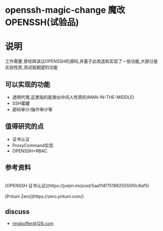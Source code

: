 # openssh-magic-change 魔改OPENSSH(试验品)


# 说明
工作需要,曾经拜读过OPENSSH的源码,并基于此改造和实现了一些功能,大部分是实验性质,测试我期望的功能

## 可以实现的功能
-   透明代理,这里指的是类似中间人性质的(MAN-IN-THE-MIDDLE)
-   SSH蜜罐
-   密码审计/操作审计等

## 值得研究的点
-   证书认证
-   ProxyCommand实现
-   OPENSSH+RBAC


##  参考资料
<br>
[OPENSSH 证书认证](https://juejin.im/post/5aa114f7518825555f0c8af5)<br><br>
[Pritunl Zero](https://zero.pritunl.com/)<br>

## discuss

- ringbuffer@126.com
